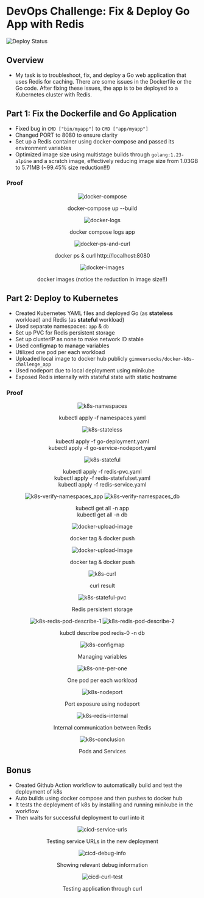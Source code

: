 # DevOps Challenge: Fix &amp; Deploy Go App with Redis

![Deploy Status](https://github.com/gimmeursocks/docker-k8s-challenge/actions/workflows/ci-cd.yaml/badge.svg)

## Overview

- My task is to troubleshoot, fix, and deploy a Go web application that uses Redis for caching. There are some issues in the Dockerfile or the Go code. After fixing these issues, the app is to be deployed to a Kubernetes cluster with Redis.

## Part 1: Fix the Dockerfile and Go Application

- Fixed bug in `CMD ["bin/myapp"]` to `CMD ["app/myapp"]`
- Changed PORT to 8080 to ensure clarity
- Set up a Redis container using docker-compose and passed its environment variables
- Optimized image size using multistage builds through `golang:1.23-alpine` and a scratch image, effectively reducing image size from 1.03GB to 5.71MB (~99.45% size reduction!!!)

### Proof

<div style="text-align: center;">

  ![docker-compose](images/docker-compose-build.png)

  <p>docker-compose up --build</p>

  ![docker-logs](images/docker-logs.png)
  
  <p>docker compose logs app</p>
  
  ![docker-ps-and-curl](images/docker-ps-and-curl.png)
  
  <p>docker ps & curl http://localhost:8080</p>

  ![docker-images](images/docker-images.png)
  
  <p>docker images
  (notice the reduction in image size!!)</p>
</div>

## Part 2: Deploy to Kubernetes

- Created Kubernetes YAML files and deployed Go (as **stateless** workload) and Redis (as **stateful** workload)
- Used separate namespaces: `app` & `db`
- Set up PVC for Redis persistent storage
- Set up clusterIP as none to make network ID stable
- Used configmap to manage variables
- Utilized one pod per each workload
- Uploaded local image to docker hub publicly `gimmeursocks/docker-k8s-challenge_app`
- Used nodeport due to local deployment using minikube
- Exposed Redis internally with stateful state with static hostname

### Proof

<div style="text-align: center;">
  
  ![k8s-namespaces](images/k8s-namespaces.png)

  <p>kubectl apply -f namespaces.yaml</p>

  ![k8s-stateless](images/k8s-stateless.png)

  <p>kubectl apply -f go-deployment.yaml<br/>kubectl apply -f go-service-nodeport.yaml</p>

  ![k8s-stateful](images/k8s-stateful.png)

  <p>kubectl apply -f redis-pvc.yaml<br/>kubectl apply -f redis-statefulset.yaml<br/>kubectl apply -f redis-service.yaml</p>

  ![k8s-verify-namespaces_app](images/k8s-verify-app.png)
  ![k8s-verify-namespaces_db](images/k8s-verify-db.png)

  <p>kubectl get all -n app<br/>kubectl get all -n db</p>

  ![docker-upload-image](images/docker-upload-image.png)

  <p>docker tag & docker push</p>

  ![docker-upload-image](images/docker-upload-image.png)

  <p>docker tag & docker push</p>

  ![k8s-curl](images/k8s-curl.png)

  <p>curl result</p>

  ![k8s-stateful-pvc](images/k8s-stateful-pvc.png)

  <p>Redis persistent storage</p>

  ![k8s-redis-pod-describe-1](images/k8s-redis-pod-1.png)
  ![k8s-redis-pod-describe-2](images/k8s-redis-pod-2.png)

  <p>kubctl describe pod redis-0 -n db</p>

  ![k8s-configmap](images/k8s-configmap.png)

  <p>Managing variables</p>

  ![k8s-one-per-one](images/k8s-one-per-one.png)

  <p>One pod per each workload</p>

  ![k8s-nodeport](images/k8s-svc-db.png)

  <p>Port exposure using nodeport</p>

  ![k8s-redis-internal](images/k8s-redis-stable-hostname.png)

  <p>Internal communication between Redis</p>

  ![k8s-conclusion](images/k8s-pods-and-services.png)

  <p>Pods and Services</p>
</div>

## Bonus

- Created Github Action workflow to automatically build and test the deployment of k8s
- Auto builds using docker compose and then pushes to docker hub
- It tests the deployment of k8s by installing and running minikube in the workflow
- Then waits for successful deployment to curl into it

<div style="text-align: center;">
  
  ![cicd-service-urls](images/github-actions-testing.png)

  <p>Testing service URLs in the new deployment</p>

  ![cicd-debug-info](images/github-actions-debug.png)

  <p>Showing relevant debug information</p>

  ![cicd-curl-test](images/github-actions-curl-testing.png)

  <p>Testing application through curl</p>
  
</div>